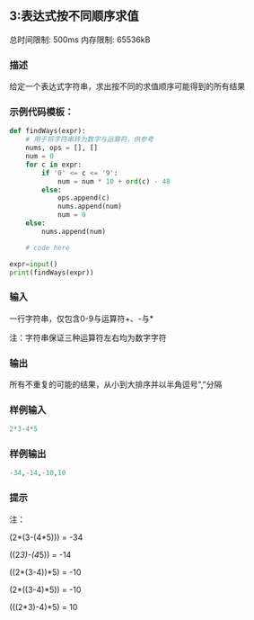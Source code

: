 ## 3:表达式按不同顺序求值
总时间限制: 500ms 内存限制: 65536kB
### 描述
给定一个表达式字符串，求出按不同的求值顺序可能得到的所有结果

### 示例代码模板：
```python
def findWays(expr):
    # 用于将字符串转为数字与运算符，供参考
    nums, ops = [], []
    num = 0
    for c in expr:
        if '0' <= c <= '9':
            num = num * 10 + ord(c) - 48
        else:
            ops.append(c)
            nums.append(num)
            num = 0
    else:
        nums.append(num)

    # code here

expr=input()
print(findWays(expr))
```

### 输入
一行字符串，仅包含0-9与运算符+、-与*

注：字符串保证三种运算符左右均为数字字符
### 输出
所有不重复的可能的结果，从小到大排序并以半角逗号","分隔
### 样例输入
```python
2*3-4*5
```
### 样例输出
```python
-34,-14,-10,10
```

### 提示
注：

(2*(3-(4*5))) = -34

((2*3)-(4*5)) = -14

((2*(3-4))*5) = -10

(2*((3-4)*5)) = -10

(((2*3)-4)*5) = 10